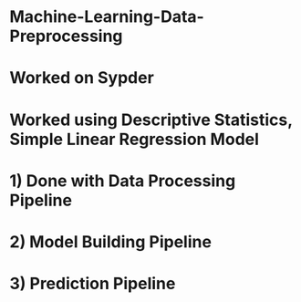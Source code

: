 # Machine-Learning-Data-Preprocessing

# Worked on Sypder

# Worked using Descriptive Statistics, Simple Linear Regression Model

# 1) Done with Data Processing Pipeline
# 2) Model Building Pipeline
# 3) Prediction Pipeline

